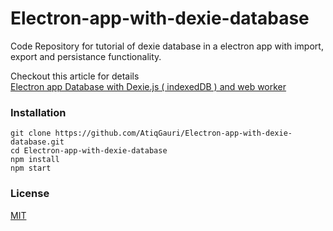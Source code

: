 # Electron-app-with-dexie-database
Code Repository for tutorial of dexie database in a electron app with import, export and persistance functionality.

Checkout this article for details     
[Electron app Database  with Dexie.js ( indexedDB ) and web worker](https://medium.com/p/570d9a66a47a)

### Installation
```
git clone https://github.com/AtiqGauri/Electron-app-with-dexie-database.git
cd Electron-app-with-dexie-database
npm install
npm start
```

### License
[MIT](https://github.com/AtiqGauri/Electron-app-with-dexie-database/blob/master/LICENSE)
